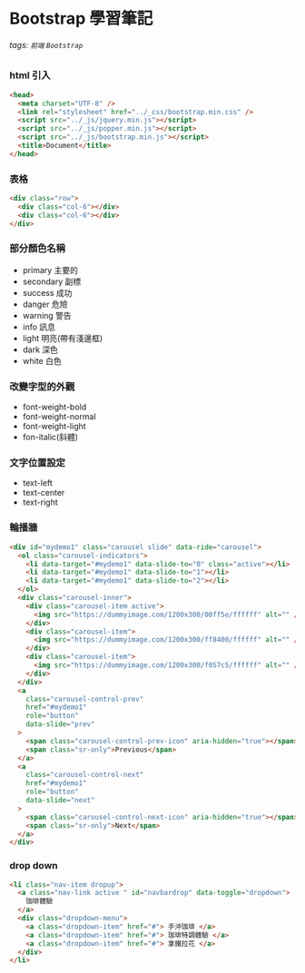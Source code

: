 # Bootstrap 學習筆記

###### tags: `前端` `Bootstrap`

### html 引入

```html
<head>
  <meta charset="UTF-8" />
  <link rel="stylesheet" href="../_css/bootstrap.min.css" />
  <script src="../_js/jquery.min.js"></script>
  <script src="../_js/popper.min.js"></script>
  <script src="../_js/bootstrap.min.js"></script>
  <title>Document</title>
</head>
```

### 表格

```html
<div class="row">
  <div class="col-6"></div>
  <div class="col-6"></div>
</div>
```

### 部分顏色名稱

- primary 主要的
- secondary 副標
- success 成功
- danger 危險
- warning 警告
- info 訊息
- light 明亮(帶有淺邊框)
- dark 深色
- white 白色

### 改變字型的外觀

- font-weight-bold
- font-weight-normal
- font-weight-light
- fon-italic(斜體)

### 文字位置設定

- text-left
- text-center
- text-right

### 輪播牆

```html
<div id="mydemo1" class="carousel slide" data-ride="carousel">
  <ol class="carousel-indicators">
    <li data-target="#mydemo1" data-slide-to="0" class="active"></li>
    <li data-target="#mydemo1" data-slide-to="1"></li>
    <li data-target="#mydemo1" data-slide-to="2"></li>
  </ol>
  <div class="carousel-inner">
    <div class="carousel-item active">
      <img src="https://dummyimage.com/1200x300/00ff5e/ffffff" alt="" />
    </div>
    <div class="carousel-item">
      <img src="https://dummyimage.com/1200x300/ff8400/ffffff" alt="" />
    </div>
    <div class="carousel-item">
      <img src="https://dummyimage.com/1200x300/f057c5/ffffff" alt="" />
    </div>
  </div>
  <a
    class="carousel-control-prev"
    href="#mydemo1"
    role="button"
    data-slide="prev"
  >
    <span class="carousel-control-prev-icon" aria-hidden="true"></span>
    <span class="sr-only">Previous</span>
  </a>
  <a
    class="carousel-control-next"
    href="#mydemo1"
    role="button"
    data-slide="next"
  >
    <span class="carousel-control-next-icon" aria-hidden="true"></span>
    <span class="sr-only">Next</span>
  </a>
</div>
```

### drop down

```html
<li class="nav-item dropup">
  <a class="nav-link active " id="navbardrop" data-toggle="dropdown">
    珈琲體驗
  </a>
  <div class="dropdown-menu">
    <a class="dropdown-item" href="#"> 手沖珈琲 </a>
    <a class="dropdown-item" href="#"> 珈琲特調體驗 </a>
    <a class="dropdown-item" href="#"> 拿鐵拉花 </a>
  </div>
</li>
```

